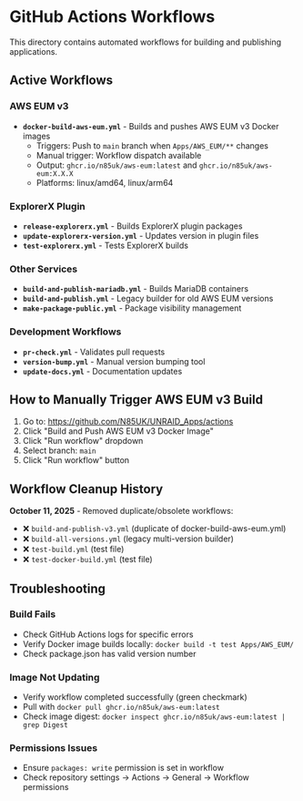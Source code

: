 # GitHub Actions Workflows

This directory contains automated workflows for building and publishing applications.

## Active Workflows

### AWS EUM v3

- **`docker-build-aws-eum.yml`** - Builds and pushes AWS EUM v3 Docker images
  - Triggers: Push to `main` branch when `Apps/AWS_EUM/**` changes
  - Manual trigger: Workflow dispatch available
  - Output: `ghcr.io/n85uk/aws-eum:latest` and `ghcr.io/n85uk/aws-eum:X.X.X`
  - Platforms: linux/amd64, linux/arm64

### ExplorerX Plugin

- **`release-explorerx.yml`** - Builds ExplorerX plugin packages
- **`update-explorerx-version.yml`** - Updates version in plugin files
- **`test-explorerx.yml`** - Tests ExplorerX builds

### Other Services

- **`build-and-publish-mariadb.yml`** - Builds MariaDB containers
- **`build-and-publish.yml`** - Legacy builder for old AWS EUM versions
- **`make-package-public.yml`** - Package visibility management

### Development Workflows

- **`pr-check.yml`** - Validates pull requests
- **`version-bump.yml`** - Manual version bumping tool
- **`update-docs.yml`** - Documentation updates

## How to Manually Trigger AWS EUM v3 Build

1. Go to: <https://github.com/N85UK/UNRAID_Apps/actions>
2. Click "Build and Push AWS EUM v3 Docker Image"
3. Click "Run workflow" dropdown
4. Select branch: `main`
5. Click "Run workflow" button

## Workflow Cleanup History

**October 11, 2025** - Removed duplicate/obsolete workflows:

- ❌ `build-and-publish-v3.yml` (duplicate of docker-build-aws-eum.yml)
- ❌ `build-all-versions.yml` (legacy multi-version builder)
- ❌ `test-build.yml` (test file)
- ❌ `test-docker-build.yml` (test file)

## Troubleshooting

### Build Fails

- Check GitHub Actions logs for specific errors
- Verify Docker image builds locally: `docker build -t test Apps/AWS_EUM/`
- Check package.json has valid version number

### Image Not Updating

- Verify workflow completed successfully (green checkmark)
- Pull with `docker pull ghcr.io/n85uk/aws-eum:latest`
- Check image digest: `docker inspect ghcr.io/n85uk/aws-eum:latest | grep Digest`

### Permissions Issues

- Ensure `packages: write` permission is set in workflow
- Check repository settings → Actions → General → Workflow permissions

